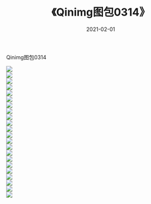﻿---
layout: post
title:  《Qinimg图包0314》
date:   2021-02-01
img: http://imgx.orgx.ga/Qinimg图包/Qinimg图包0314/000.jpg
categories: [美女, 清纯, 唯美]
---

Qinimg图包0314

 ![](http://imgx.orgx.ga/Qinimg图包/Qinimg图包0314/001.jpg) <br>![](http://imgx.orgx.ga/Qinimg图包/Qinimg图包0314/002.jpg) <br>![](http://imgx.orgx.ga/Qinimg图包/Qinimg图包0314/003.jpg) <br>![](http://imgx.orgx.ga/Qinimg图包/Qinimg图包0314/004.jpg) <br>![](http://imgx.orgx.ga/Qinimg图包/Qinimg图包0314/005.jpg) <br>![](http://imgx.orgx.ga/Qinimg图包/Qinimg图包0314/006.jpg) <br>![](http://imgx.orgx.ga/Qinimg图包/Qinimg图包0314/007.jpg) <br>![](http://imgx.orgx.ga/Qinimg图包/Qinimg图包0314/008.jpg) <br>![](http://imgx.orgx.ga/Qinimg图包/Qinimg图包0314/009.jpg) <br>![](http://imgx.orgx.ga/Qinimg图包/Qinimg图包0314/010.jpg) <br>![](http://imgx.orgx.ga/Qinimg图包/Qinimg图包0314/011.jpg) <br>![](http://imgx.orgx.ga/Qinimg图包/Qinimg图包0314/012.jpg) <br>![](http://imgx.orgx.ga/Qinimg图包/Qinimg图包0314/013.jpg) <br>![](http://imgx.orgx.ga/Qinimg图包/Qinimg图包0314/014.jpg) <br>![](http://imgx.orgx.ga/Qinimg图包/Qinimg图包0314/015.jpg) <br>![](http://imgx.orgx.ga/Qinimg图包/Qinimg图包0314/016.jpg) <br>![](http://imgx.orgx.ga/Qinimg图包/Qinimg图包0314/017.jpg) <br>![](http://imgx.orgx.ga/Qinimg图包/Qinimg图包0314/018.jpg) <br>![](http://imgx.orgx.ga/Qinimg图包/Qinimg图包0314/019.jpg) <br>![](http://imgx.orgx.ga/Qinimg图包/Qinimg图包0314/020.jpg) <br>![](http://imgx.orgx.ga/Qinimg图包/Qinimg图包0314/021.jpg) <br>![](http://imgx.orgx.ga/Qinimg图包/Qinimg图包0314/022.jpg) <br>